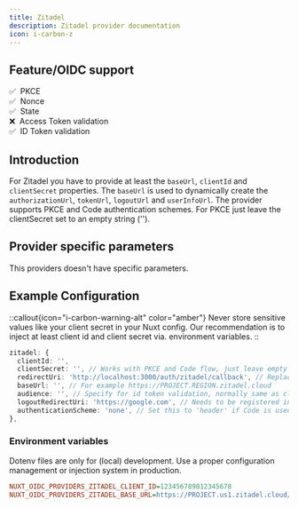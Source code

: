 ```yaml
---
title: Zitadel
description: Zitadel provider documentation
icon: i-carbon-z
---
```


## Feature/OIDC support

✅&nbsp; PKCE<br>
✅&nbsp; Nonce<br>
✅&nbsp; State<br>
❌&nbsp; Access Token validation<br>
✅&nbsp; ID Token validation<br>

## Introduction

For Zitadel you have to provide at least the `baseUrl`, `clientId` and `clientSecret` properties. The `baseUrl` is used to dynamically create the `authorizationUrl`, `tokenUrl`, `logoutUrl` and `userInfoUrl`.
The provider supports PKCE and Code authentication schemes. For PKCE just leave the clientSecret set to an empty string ('').

## Provider specific parameters

This providers doesn't have specific parameters.

## Example Configuration

::callout{icon="i-carbon-warning-alt" color="amber"}
Never store sensitive values like your client secret in your Nuxt config. Our recommendation is to inject at least client id and client secret via. environment variables.
::

```typescript [nuxt.config.ts]
zitadel: {
  clientId: '',
  clientSecret: '', // Works with PKCE and Code flow, just leave empty for PKCE
  redirectUri: 'http://localhost:3000/auth/zitadel/callback', // Replace with your domain
  baseUrl: '', // For example https://PROJECT.REGION.zitadel.cloud
  audience: '', // Specify for id token validation, normally same as clientId
  logoutRedirectUri: 'https://google.com', // Needs to be registered in Zitadel portal
  authenticationScheme: 'none', // Set this to 'header' if Code is used instead of PKCE
},
```

### Environment variables

Dotenv files are only for (local) development. Use a proper configuration management or injection system in production.

```ini [.env]
NUXT_OIDC_PROVIDERS_ZITADEL_CLIENT_ID=123456789012345678
NUXT_OIDC_PROVIDERS_ZITADEL_BASE_URL=https://PROJECT.us1.zitadel.cloud/
```
